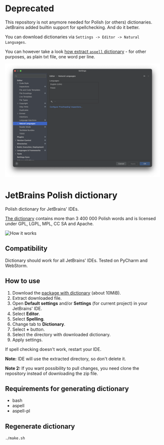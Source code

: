 # Deprecated

This repository is not anymore needed for Polish (or others) dictionaries. JetBrains added builtin support for spellchecking. And do it better.

You can download dictionaries via `Settings -> Editor -> Natural Languages`.

You can however take a look [how extract `aspell` dictionary](/make.sh) - for other purposes, as plain txt file, one word per line.

![JetBrains builtin support](static/jetbrains-support.png)


# JetBrains Polish dictionary

Polish dictionary for JetBrains' IDEs.

[The dictionary](http://www.sjp.pl/slownik/en/) contains more than 3 400 000 Polish words and is licensed under GPL, LGPL, MPL, CC SA and Apache.

![How it works](static/how-it-works.gif)


## Compatibility

Dictionary should work for all JetBrains' IDEs. Tested on PyCharm and WebStorm.


## How to use

1. Download the [package with dictionary](https://github.com/sigo/jetbrains-polish-dictionary/archive/master.zip) (about 10MiB).
2. Extract downloaded file.
3. Open **Default settings** and/or **Settings** (for current project) in your JetBrains' IDE.
4. Select **Editor**.
5. Select **Spelling**.
6. Change tab to **Dictionary**.
7. Select **+** button.
8. Select the directory with downloaded dictionary.
9. Apply settings.

If spell checking doesn't work, restart your IDE.

**Note:** IDE will use the extracted directory, so don't delete it.

**Note 2:** If you want possibility to pull changes, you need clone the repository instead of downloading the zip file.


## Requirements for generating dictionary

- bash
- aspell
- aspell-pl


## Regenerate dictionary

```shell
./make.sh
```

